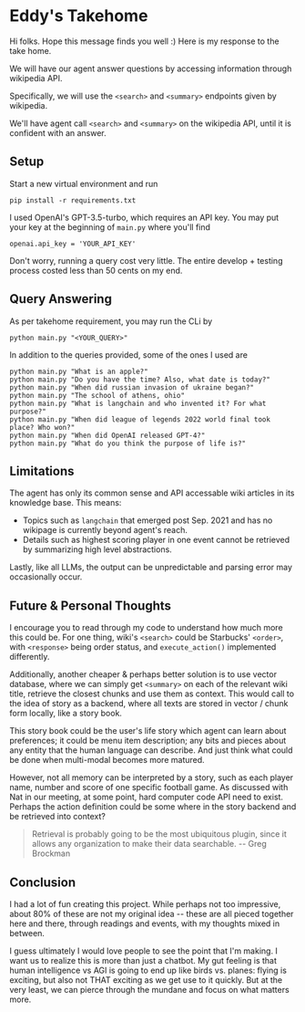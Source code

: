 # Eddy's Takehome

Hi folks. Hope this message finds you well :) Here is my response to the take home.

We will have our agent answer questions by accessing information through wikipedia API.

Specifically, we will use the `<search>` and `<summary>` endpoints given by wikipedia.

We'll have agent call `<search>` and `<summary>` on the wikipedia API, until it is confident with an answer.

## Setup

Start a new virtual environment and run

```
pip install -r requirements.txt
```

I used OpenAI's GPT-3.5-turbo, which requires an API key. You may put your key at the beginning of `main.py` where you'll find

```
openai.api_key = 'YOUR_API_KEY'
```

Don't worry, running a query cost very little. The entire develop + testing process costed less than 50 cents on my end.

## Query Answering

As per takehome requirement, you may run the CLi by

```
python main.py "<YOUR_QUERY>"
```

In addition to the queries provided, some of the ones I used are

```
python main.py "What is an apple?"
python main.py "Do you have the time? Also, what date is today?"
python main.py "When did russian invasion of ukraine began?"
python main.py "The school of athens, ohio"
python main.py "What is langchain and who invented it? For what purpose?"
python main.py "When did league of legends 2022 world final took place? Who won?"
python main.py "When did OpenAI released GPT-4?"
python main.py "What do you think the purpose of life is?"
```

## Limitations

The agent has only its common sense and API accessable wiki articles in its knowledge base. This means:

* Topics such as `langchain` that emerged post Sep. 2021 and has no wikipage is currently beyond agent's reach.
* Details such as highest scoring player in one event cannot be retrieved by summarizing high level abstractions.

Lastly, like all LLMs, the output can be unpredictable and parsing error may occasionally occur.

## Future & Personal Thoughts

I encourage you to read through my code to understand how much more this could be. For one thing, wiki's  `<search>` could be Starbucks' `<order>`, with `<response>` being order status, and `execute_action()` implemented differently.

Additionally, another cheaper & perhaps better solution is to use vector database, where we can simply get `<summary>` on each of the relevant wiki title, retrieve the closest chunks and use them as context. This would call to the idea of story as a backend, where all texts are stored in vector / chunk form locally, like a story book.

This story book could be the user's life story which agent can learn about preferences; it could be menu item description; any bits and pieces about any entity that the human language can describe. And just think what could be done when multi-modal becomes more matured.

However, not all memory can be interpreted by a story, such as each player name, number and score of one specific football game. As discussed with Nat in our meeting, at some point, hard computer code API need to exist. Perhaps the action definition could be some where in the story backend and be retrieved into context?

> Retrieval is probably going to be the most ubiquitous plugin, since it allows any organization to make their data searchable. -- Greg Brockman

## Conclusion

I had a lot of fun creating this project. While perhaps not too impressive, about 80% of these are not my original idea -- these are all pieced together here and there, through readings and events, with my thoughts mixed in between.

I guess ultimately I would love people to see the point that I'm making. I want us to realize this is more than just a chatbot. My gut feeling is that human intelligence vs AGI is going to end up like birds vs. planes: flying is exciting, but also not THAT exciting as we get use to it quickly. But at the very least, we can pierce through the mundane and focus on what matters more.
